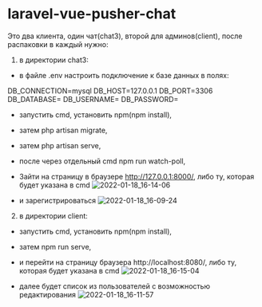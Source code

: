 # laravel-vue-pusher-chat
Это два клиента, один чат(chat3), второй для админов(client), после распаковки в каждый нужно:

1. в директории chat3:

- в файле .env настроить подключение к базе данных в полях:

DB_CONNECTION=mysql
DB_HOST=127.0.0.1
DB_PORT=3306
DB_DATABASE=
DB_USERNAME=
DB_PASSWORD=

- запустить cmd, установить npm(npm install),
- затем php artisan migrate, 
- затем php artisan serve,
- после через отдельный cmd npm run watch-poll, 
- Зайти на страницу в браузере http://127.0.0.1:8000/, либо ту, которая будет указана в cmd
![2022-01-18_16-14-06](https://user-images.githubusercontent.com/77277774/149950708-baf1e943-3ecf-4ccc-b868-6c6c2f6a3ffa.png)

- и зарегистрироваться 
![2022-01-18_16-09-24](https://user-images.githubusercontent.com/77277774/149950743-8c33d393-cdcd-4509-88a4-84c119ddc056.png)

2. в директории client:

- запустить cmd, установить npm(npm install),
- затем npm run serve,
- и перейти на страницу браузера http://localhost:8080/, либо ту, которая будет указана в cmd 
![2022-01-18_16-15-04](https://user-images.githubusercontent.com/77277774/149950771-1c033652-4cd9-483d-b31f-be088542e8ec.png)

- далее будет список из пользователей с возможностью редактирования
![2022-01-18_16-11-57](https://user-images.githubusercontent.com/77277774/149950785-995c00cb-11bd-4700-9dfc-36cf33e2b186.png)
